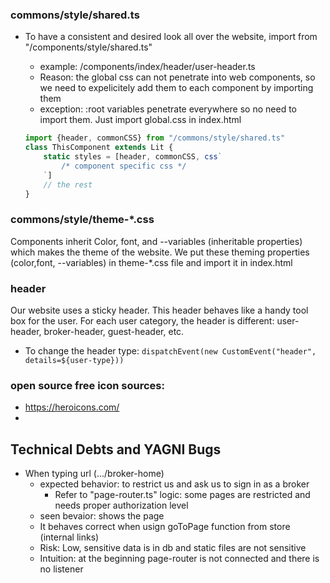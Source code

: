 

### commons/style/shared.ts
- To have a consistent and desired look all over the website, import from "/components/style/shared.ts"
    - example: /components/index/header/user-header.ts
    - Reason: the global css can not penetrate into web components, so we need to expelicitely add them to each component by importing them
    - exception: :root variables penetrate everywhere so no need to import them. Just import global.css in index.html

    ```js
    import {header, commonCSS} from "/commons/style/shared.ts"
    class ThisComponent extends Lit {
        static styles = [header, commonCSS, css`
            /* component specific css */
        `]
        // the rest
    }
    ```

### commons/style/theme-*.css
Components inherit Color, font, and --variables (inheritable properties) which makes the theme of the website. We put these theming properties (color,font, --variables) in theme-*.css file and import it in index.html

### header
Our website uses a sticky header. This header behaves like a handy tool box for the user.
For each user category, the header is different: user-header, broker-header, guest-header, etc.
- To change the header type: `dispatchEvent(new CustomEvent("header", details=${user-type}))`


### open source free icon sources:
- https://heroicons.com/
- 


## Technical Debts and YAGNI Bugs
- When typing url (.../broker-home)
    - expected behavior: to restrict us and ask us to sign in as a broker
        - Refer to "page-router.ts" logic: some pages are restricted and needs proper authorization level
    - seen bevaior: shows the page
    - It behaves correct when usign goToPage function from store (internal links)
    - Risk: Low, sensitive data is in db and static files are not sensitive
    - Intuition: at the beginning page-router is not connected and there is no listener
